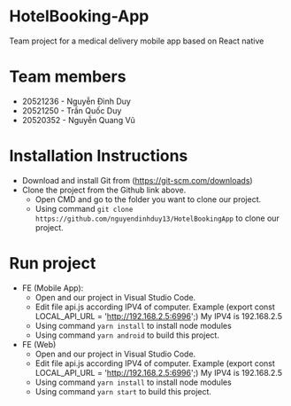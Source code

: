 # HotelBooking-App

Team project for a medical delivery mobile app based on React native

# Team members

- 20521236 - Nguyễn Đình Duy
- 20521250 - Trần Quốc Duy
- 20520352 - Nguyễn Quang Vũ

# Installation Instructions

- Download and install Git from (https://git-scm.com/downloads)
- Clone the project from the Github link above.
  - Open CMD and go to the folder you want to clone our project.
  - Using command `git clone https://github.com/nguyendinhduy13/HotelBookingApp` to clone our project.

# Run project

- FE (Mobile App):
  - Open and our project in Visual Studio Code.
  - Edit file api.js according IPV4 of computer. Example (export const LOCAL_API_URL = 'http://192.168.2.5:6996';) My IPV4 is 192.168.2.5
  - Using command `yarn install` to install node modules
  - Using command `yarn android` to build this project.
- FE (Web)
  - Open and our project in Visual Studio Code.
  - Edit file api.js according IPV4 of computer. Example (export const LOCAL_API_URL = 'http://192.168.2.5:6996';) My IPV4 is 192.168.2.5
  - Using command `yarn install` to install node modules
  - Using command `yarn start` to build this project.

